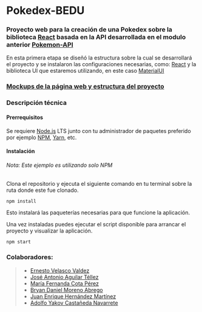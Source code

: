 # Pokedex-BEDU
### Proyecto web para la creación de una Pokedex sobre la biblioteca [React](https://es.reactjs.org/) basada en la API desarrollada en el modulo anterior [Pokemon-API](https://github.com/AbregoDev/pokemon-API)

En esta primera etapa se diseñó la estructura sobre la cual se desarrollará el proyecto y se instalaron las configuraciones necesarias, como: [React](https://es.reactjs.org/) y la biblioteca UI que estaremos utilizando, en este caso [MaterialUI](https://mui.com/)

### [Mockups de la página web y estructura del proyecto](https://www.canva.com/design/DAEs2SHxiHU/mluAQ8A2jjx731OP-WmTgg/watch?utm_content=DAEs2SHxiHU&utm_campaign=designshare&utm_medium=link&utm_source=sharebutton)

### Descripción técnica 
#### Prerrequisitos

Se requiere [Node.js](https://nodejs.org/) LTS junto con tu administrador de paquetes preferido por ejemplo [NPM](https://npmjs.org/), [Yarn](https://yarnpkg.com/), etc.
#### Instalación
###### Nota: Este ejemplo es utilizando solo NPM

Clona el repositorio y ejecuta el siguiente comando en tu terminal sobre la ruta donde este fue clonado.

    npm install

    
Esto instalará las paqueterías necesarias para que funcione la aplicación.


Una vez instaladas puedes ejecutar el script disponible para arrancar el proyecto y visualizar la aplicación.

    npm start


### Colaboradores:
> - [Ernesto Velasco Valdez](https://github.com/Ernestve)
> - [José Antonio Aguilar Téllez](https://github.com/pepetellez)
> - [María Fernanda Cota Pérez](https://github.com/mafer13cp)
> - [Bryan Daniel Moreno Abrego](https://github.com/AbregoDev)
> - [Juan Enrique Hernández Martínez](https://github.com/EnriqueHM)
> - [Adolfo Yakov Castañeda Navarrete](https://github.com/devkov36)
